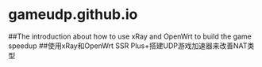 # gameudp.github.io
##The introduction about how to use xRay and OpenWrt to build the game speedup
##使用xRay和OpenWrt SSR Plus+搭建UDP游戏加速器来改善NAT类型
